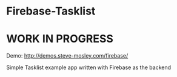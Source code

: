 Firebase-Tasklist
=================
WORK IN PROGRESS
===========
Demo: http://demos.steve-mosley.com/firebase/

Simple Tasklist example app written with Firebase as the backend
